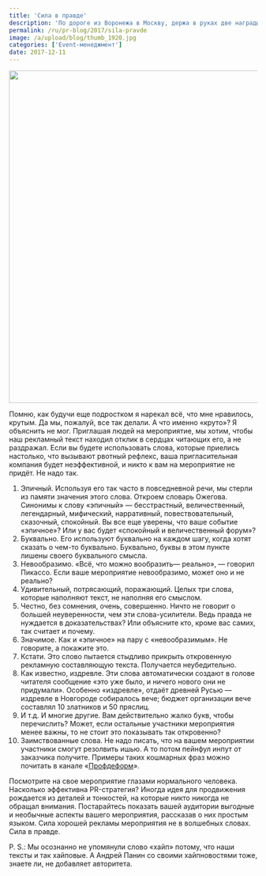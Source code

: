 ```yaml
---
title: 'Сила в правде'
description: 'По дороге из Воронежа в Москву, держа в руках две награды премии RuPoR, один из руководителей проектов разговорился на тему силы слова. Именно этой силой мы &quot;затаскиваем&quot; людей на мероприятие. Как привлечь и не отпугнуть посетителей и журналистов, читайте далее.'
permalink: /ru/pr-blog/2017/sila-pravde
image: /a/upload/blog/thumb_1920.jpg
categories: ['Event-менеджмент']
date: 2017-12-11
---
```

<img src="{{ site.assets }}/upload/blog/thumb_1920.jpg" width="964" height="672" alt="">
<p>Помню, как будучи еще подростком я нарекал&nbsp;всё, что мне нравилось, крутым. Да мы, пожалуй, все так делали. А что именно &laquo;круто&raquo;? Я объяснить не мог. Приглашая людей на мероприятие, мы хотим, чтобы наш рекламный текст находил отклик в сердцах читающих его, а не раздражал. Если вы будете использовать слова, которые приелись настолько, что вызывают рвотный рефлекс, ваша пригласительная компания будет неэффективной, и никто к вам на мероприятие не придёт. Не надо так.</p>
<ol>
	<li>Эпичный. Используя его так часто в повседневной речи, мы стерли из памяти значения этого слова. Откроем словарь Ожегова. Синонимы к слову &laquo;эпичный&raquo; &mdash; бесстрастный, величественный, легендарный, мифический, нарративный, повествовательный, сказочный, спокойный. Вы все еще уверены, что ваше событие &laquo;эпичное&raquo;? Или у вас будет &laquo;спокойный и величественный форум&raquo;?</li>
	<li>Буквально. Его используют буквально на каждом шагу, когда хотят сказать о чем-то буквально. Буквально, буквы в этом пункте лишены своего буквального смысла.</li>
	<li>Невообразимо. &laquo;Всё, что можно вообразить&mdash; реально&raquo;, &mdash; говорил Пикассо. Если ваше мероприятие невообразимо, может оно и не реально?</li>
	<li>Удивительный, потрясающий, поражающий. Целых три слова, которые наполняют текст, не наполняя его смыслом.</li>
	<li>Честно, без сомнения, очень, совершенно. Ничто не говорит о большей неуверенности, чем эти слова-усилители. Ведь правда не нуждается в доказательствах? Или объясните кто, кроме вас самих, так считает и почему.</li>
	<li>Значимое. Как и &laquo;эпичное&raquo; на пару с &laquo;невообразимым&raquo;. Не говорите, а покажите это.</li>
	<li>Кстати. Это слово пытается стыдливо прикрыть откровенную рекламную составляющую текста. Получается неубедительно.</li>
	<li>Как известно, издревле. Эти слова автоматически создают в голове читателя сообщение &laquo;это уже было, и ничего нового они не придумали&raquo;. Особенно &laquo;издревле&raquo;, отдаёт древней Русью &mdash; издревле в Новгороде собиралось вече; бюджет организации вече составлял 10 златников и 50 пряслиц.</li>
	<li>И т.д. И многие другие. Вам действительно жалко букв, чтобы перечислить? Может, если остальные участники мероприятия менее важны, то не стоит это показывать так откровенно?</li>
	<li>Заимствованные слова. Не надо писать, что на вашем мероприятии участники смогут резолвить ишью. А то потом пейнфул инпут от заказчика получите. Примеры таких кошмарных фраз можно почитать в канале &laquo;<a href="https://t.me/profdeform">Профдеформ</a>&raquo;.</li>
</ol>
<p>Посмотрите на свое мероприятие глазами нормального человека. Насколько эффективна PR-стратегия? Иногда идея для продвижения рождается из деталей и тонкостей, на которые никто никогда не обращал внимания. Постарайтесь показать вашей аудитории выгодные и необычные аспекты вашего мероприятия, рассказав о них простым языком. Сила хорошей рекламы мероприятия не в волшебных словах. Сила в правде.</p>
<p>P. S.:&nbsp;Мы осознанно не упомянули слово &laquo;хайп&raquo; потому, что наши тексты и так хайповые. А&nbsp;Андрей Панин со своими хайпновостями тоже, знаете ли, не добавляет авторитета.&nbsp;</p>

